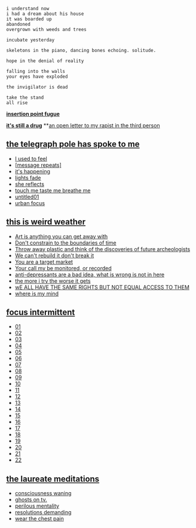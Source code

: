 ```
i understand now
i had a dream about his house
it was boarded up
abandoned
overgrown with weeds and trees
```

```
incubate yesterday
```

```
skeletons in the piano, dancing bones echoing. solitude.
```

```
hope in the denial of reality
```

```
falling into the walls
your eyes have exploded

the invigilator is dead

take the stand
all rise
```

**[insertion point fugue](https://github.com/rosalindfdt/poetry/raw/master/insertion%20point%20fugue.txt)**

**[it's still a drug](https://github.com/rosalindfdt/poetry/raw/master/it's%20still%20a%20drug.txt)**
**[an open letter to my rapist in the third person](https://github.com/rosalindfdt/poetry/raw/master/an%20open%20letter%20to%20my%20rapist%20in%20the%20third%20person.txt)

## [the telegraph pole has spoke to me](https://github.com/rosalindfdt/poetry/tree/master/the%20telegraph%20pole%20has%20spoke%20to%20me)
* [I used to feel](https://raw.githubusercontent.com/rosalindfdt/poetry/master/the%20telegraph%20pole%20has%20spoke%20to%20me/I%20used%20to%20feel.txt)
* [\[message repeats\]](https://raw.githubusercontent.com/rosalindfdt/poetry/master/the%20telegraph%20pole%20has%20spoke%20to%20me/%5Bmessage%20repeats%5D.txt)
* [it's happening](https://raw.githubusercontent.com/rosalindfdt/poetry/master/the%20telegraph%20pole%20has%20spoke%20to%20me/it's%20happening.txt) 
* [lights fade](https://github.com/rosalindfdt/poetry/raw/master/the%20telegraph%20pole%20has%20spoke%20to%20me/lights%20fade.txt) 
* [she reflects](https://github.com/rosalindfdt/poetry/raw/master/the%20telegraph%20pole%20has%20spoke%20to%20me/she%20reflects.txt)
* [touch me taste me breathe me](https://raw.githubusercontent.com/rosalindfdt/poetry/master/the%20telegraph%20pole%20has%20spoke%20to%20me/touch_me.txt)
* [untitled01](https://github.com/rosalindfdt/poetry/raw/master/the%20telegraph%20pole%20has%20spoke%20to%20me/untitled01.txt)
* [urban focus](https://github.com/rosalindfdt/poetry/raw/master/the%20telegraph%20pole%20has%20spoke%20to%20me/urban%20focus.txt)

## [this is weird weather](https://github.com/rosalindfdt/poetry/tree/master/this%20is%20weird%20weather)
* [Art is anything you can get away with](https://raw.githubusercontent.com/rosalindfdt/poetry/master/this%20is%20weird%20weather/Art%20is%20anything%20you%20can%20get%20away%20with.txt)
* [Don't constrain to the boundaries of time](https://github.com/rosalindfdt/poetry/raw/master/this%20is%20weird%20weather/Don't%20constrain%20to%20the%20boundaries%20of%20time.txt)
* [Throw away plastic and think of the discoveries of future archeologists](https://github.com/rosalindfdt/poetry/raw/master/this%20is%20weird%20weather/Throw%20away%20plastic%20and%20think%20of%20the%20discoveries%20of%20future%20archeologists.txt)
* [We can't rebuild it don't break it](https://github.com/rosalindfdt/poetry/raw/master/this%20is%20weird%20weather/We%20can't%20rebuild%20it%20don't%20break%20it.txt)
* [You are a target market](https://github.com/rosalindfdt/poetry/raw/master/this%20is%20weird%20weather/You%20are%20a%20target%20market.txt)
* [Your call my be monitored, or recorded](https://github.com/rosalindfdt/poetry/raw/master/this%20is%20weird%20weather/Your%20call%20my%20be%20monitored%2C%20or%20recorded.txt)
* [anti-depressants are a bad idea, what is wrong is not in here](https://github.com/rosalindfdt/poetry/raw/master/this%20is%20weird%20weather/anti-depressants%20are%20a%20bad%20idea%2C%20what%20is%20wrong%20is%20not%20in%20here.txt)
* [the more i try the worse it gets](https://github.com/rosalindfdt/poetry/raw/master/this%20is%20weird%20weather/the%20more%20i%20try%20the%20worse%20it%20gets.txt)
* [wE ALL HAVE THE SAME RIGHTS BUT NOT EQUAL ACCESS TO THEM](https://github.com/rosalindfdt/poetry/raw/master/this%20is%20weird%20weather/wE%20ALL%20HAVE%20THE%20SAME%20RIGHTS%20BUT%20NOT%20EQUAL%20ACCESS%20TO%20THEM.txt)
* [where is my mind](https://raw.githubusercontent.com/rosalindfdt/poetry/master/this%20is%20weird%20weather/where%20is%20my%20mind.txt)

## [focus intermittent](https://github.com/rosalindfdt/poetry/tree/master/focus%20intermittent)
* [01](https://github.com/rosalindfdt/poetry/raw/master/focus%20intermittent/01.txt)
* [02](https://github.com/rosalindfdt/poetry/raw/master/focus%20intermittent/02.txt)
* [03](https://github.com/rosalindfdt/poetry/raw/master/focus%20intermittent/03.txt)
* [04](https://github.com/rosalindfdt/poetry/raw/master/focus%20intermittent/04.txt)
* [05](https://github.com/rosalindfdt/poetry/raw/master/focus%20intermittent/05.txt)
* [06](https://github.com/rosalindfdt/poetry/raw/master/focus%20intermittent/06.txt)
* [07](https://github.com/rosalindfdt/poetry/raw/master/focus%20intermittent/07.txt)
* [08](https://github.com/rosalindfdt/poetry/raw/master/focus%20intermittent/08.txt)
* [09](https://github.com/rosalindfdt/poetry/raw/master/focus%20intermittent/09.txt)
* [10](https://github.com/rosalindfdt/poetry/raw/master/focus%20intermittent/10.txt)
* [11](https://github.com/rosalindfdt/poetry/raw/master/focus%20intermittent/11.txt)
* [12](https://github.com/rosalindfdt/poetry/raw/master/focus%20intermittent/12.txt)
* [13](https://github.com/rosalindfdt/poetry/raw/master/focus%20intermittent/13.txt)
* [14](https://github.com/rosalindfdt/poetry/raw/master/focus%20intermittent/14.txt)
* [15](https://github.com/rosalindfdt/poetry/raw/master/focus%20intermittent/15.txt)
* [16](https://github.com/rosalindfdt/poetry/raw/master/focus%20intermittent/16.txt)
* [17](https://github.com/rosalindfdt/poetry/raw/master/focus%20intermittent/17.txt)
* [18](https://github.com/rosalindfdt/poetry/raw/master/focus%20intermittent/18.txt)
* [19](https://github.com/rosalindfdt/poetry/raw/master/focus%20intermittent/19.txt)
* [20](https://github.com/rosalindfdt/poetry/raw/master/focus%20intermittent/20.txt)
* [21](https://github.com/rosalindfdt/poetry/raw/master/focus%20intermittent/21.txt)
* [22](https://github.com/rosalindfdt/poetry/raw/master/focus%20intermittent/22.txt)

## [the laureate meditations](https://github.com/rosalindfdt/poetry/tree/master/the%20laureate%20meditations)
* [consciousness waning](https://github.com/rosalindfdt/poetry/raw/master/the%20laureate%20meditations/consciousness%20waning.txt)
* [ghosts on tv.](https://github.com/rosalindfdt/poetry/raw/master/the%20laureate%20meditations/ghosts%20on%20tv..txt)
* [perilous mentality](https://github.com/rosalindfdt/poetry/raw/master/the%20laureate%20meditations/perilous%20mentality.txt)
* [resolutions demanding](https://github.com/rosalindfdt/poetry/raw/master/the%20laureate%20meditations/resolutions%20demanding.txt)
* [wear the chest pain](https://github.com/rosalindfdt/poetry/raw/master/the%20laureate%20meditations/wear%20the%20chest%20pain.txt)
